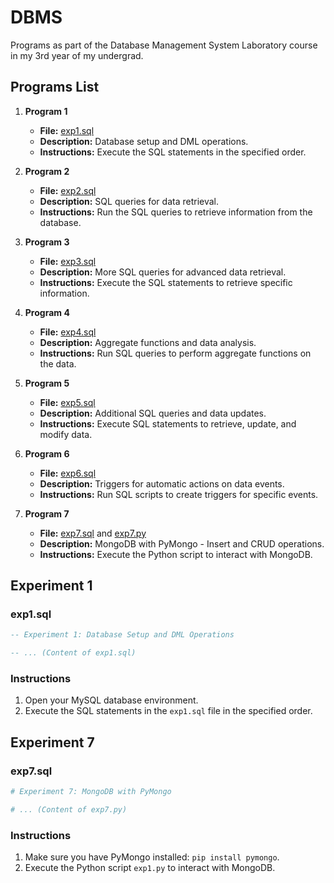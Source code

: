 # DBMS
Programs as part of the Database Management System Laboratory course in my 3rd year of my undergrad.

## Programs List

1. **Program 1**
    - **File:** [exp1.sql](./exp1.sql)
    - **Description:** Database setup and DML operations.
    - **Instructions:** Execute the SQL statements in the specified order.

2. **Program 2**
    - **File:** [exp2.sql](./exp2.sql)
    - **Description:** SQL queries for data retrieval.
    - **Instructions:** Run the SQL queries to retrieve information from the database.

3. **Program 3**
    - **File:** [exp3.sql](./exp3.sql)
    - **Description:** More SQL queries for advanced data retrieval.
    - **Instructions:** Execute the SQL statements to retrieve specific information.

4. **Program 4**
    - **File:** [exp4.sql](./exp4.sql)
    - **Description:** Aggregate functions and data analysis.
    - **Instructions:** Run SQL queries to perform aggregate functions on the data.

5. **Program 5**
    - **File:** [exp5.sql](./exp5.sql)
    - **Description:** Additional SQL queries and data updates.
    - **Instructions:** Execute SQL statements to retrieve, update, and modify data.

6. **Program 6**
    - **File:** [exp6.sql](./exp6.sql)
    - **Description:** Triggers for automatic actions on data events.
    - **Instructions:** Run SQL scripts to create triggers for specific events.

7. **Program 7**
    - **File:** [exp7.sql](./exp7.sql) and [exp7.py](./exp7.py)
    - **Description:** MongoDB with PyMongo - Insert and CRUD operations.
    - **Instructions:** Execute the Python script to interact with MongoDB.

## Experiment 1

### exp1.sql

```sql
-- Experiment 1: Database Setup and DML Operations

-- ... (Content of exp1.sql)
```

### Instructions

1. Open your MySQL database environment.
2. Execute the SQL statements in the `exp1.sql` file in the specified order.


<!-- Repeat similar sections for each experiment -->

## Experiment 7

### exp7.sql

```python
# Experiment 7: MongoDB with PyMongo

# ... (Content of exp7.py)
```

### Instructions

1. Make sure you have PyMongo installed: `pip install pymongo`.
2. Execute the Python script `exp1.py` to interact with MongoDB.

